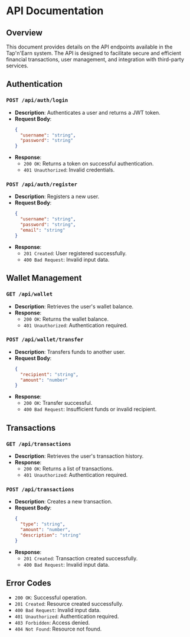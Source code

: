 
# API Documentation

## Overview

This document provides details on the API endpoints available in the Tap'n'Earn system. The API is designed to facilitate secure and efficient financial transactions, user management, and integration with third-party services.

## Authentication

### `POST /api/auth/login`

- **Description**: Authenticates a user and returns a JWT token.
- **Request Body**:
  ```json
  {
    "username": "string",
    "password": "string"
  }
  ```
- **Response**:
  - `200 OK`: Returns a token on successful authentication.
  - `401 Unauthorized`: Invalid credentials.

### `POST /api/auth/register`

- **Description**: Registers a new user.
- **Request Body**:
  ```json
  {
    "username": "string",
    "password": "string",
    "email": "string"
  }
  ```
- **Response**:
  - `201 Created`: User registered successfully.
  - `400 Bad Request`: Invalid input data.

## Wallet Management

### `GET /api/wallet`

- **Description**: Retrieves the user's wallet balance.
- **Response**:
  - `200 OK`: Returns the wallet balance.
  - `401 Unauthorized`: Authentication required.

### `POST /api/wallet/transfer`

- **Description**: Transfers funds to another user.
- **Request Body**:
  ```json
  {
    "recipient": "string",
    "amount": "number"
  }
  ```
- **Response**:
  - `200 OK`: Transfer successful.
  - `400 Bad Request`: Insufficient funds or invalid recipient.

## Transactions

### `GET /api/transactions`

- **Description**: Retrieves the user's transaction history.
- **Response**:
  - `200 OK`: Returns a list of transactions.
  - `401 Unauthorized`: Authentication required.

### `POST /api/transactions`

- **Description**: Creates a new transaction.
- **Request Body**:
  ```json
  {
    "type": "string",
    "amount": "number",
    "description": "string"
  }
  ```
- **Response**:
  - `201 Created`: Transaction created successfully.
  - `400 Bad Request`: Invalid input data.

## Error Codes

- `200 OK`: Successful operation.
- `201 Created`: Resource created successfully.
- `400 Bad Request`: Invalid input data.
- `401 Unauthorized`: Authentication required.
- `403 Forbidden`: Access denied.
- `404 Not Found`: Resource not found.
